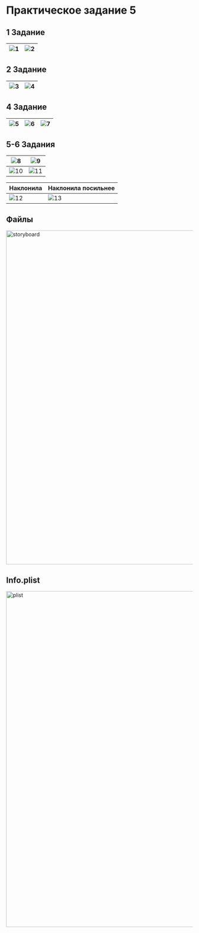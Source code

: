 # Практическое задание 5

## 1 Задание

| ![1](https://github.com/Dakvalion/Mobile/assets/105875517/f9c80bcf-ada4-43f2-a35d-19c126fbd395) | ![2](https://github.com/Dakvalion/Mobile/assets/105875517/d5faea2f-ec35-4ccb-ab5c-4b20fd373732) |
|---|---|

## 2 Задание

| ![3](https://github.com/Dakvalion/Mobile/assets/105875517/191f495e-9e73-4372-909d-9075b879fd4a) | ![4](https://github.com/Dakvalion/Mobile/assets/105875517/c6b8e70f-773b-44d4-8f49-41d09f2d8620) |
|---|---|

## 4 Задание

| ![5](https://github.com/Dakvalion/Mobile/assets/105875517/f647deb2-2cc2-499e-b059-8044fe8ec1aa) | ![6](https://github.com/Dakvalion/Mobile/assets/105875517/28340925-904e-4e09-8365-4dd57b5ecb4d) | ![7](https://github.com/Dakvalion/Mobile/assets/105875517/dbf1793b-0cd1-415d-ad48-f4e28652a141) |
|---|---|---|

## 5-6 Задания

| ![8](https://github.com/Dakvalion/Mobile/assets/105875517/9e6e6979-7346-4a0a-a42b-a33cc8a9ce4e) | ![9](https://github.com/Dakvalion/Mobile/assets/105875517/da398c4d-ce85-4c33-8612-7d07e259bd1f) |
|---|---|
| ![10](https://github.com/Dakvalion/Mobile/assets/105875517/be4c6e08-238c-4f95-9fc2-fb0c7ee44391) | ![11](https://github.com/Dakvalion/Mobile/assets/105875517/06e3a9e1-4338-4550-8d4c-711cfdaa08a3) |

| Наклонила | Наклонила посильнее |
|---|---|
| ![12](https://github.com/Dakvalion/Mobile/assets/105875517/8016430c-c2ea-482c-b035-9968405b82cb) | ![13](https://github.com/Dakvalion/Mobile/assets/105875517/32c3905e-3657-4519-8e83-eb5a22193e53) |

## Файлы

<img width="900" alt="storyboard" src="https://github.com/Dakvalion/Mobile/assets/105875517/f379477b-5ce5-4caa-91ea-5db2d7e32fe0">


## Info.plist

<img width="905" alt="plist" src="https://github.com/Dakvalion/Mobile/assets/105875517/b3752120-9fe4-4f6f-8993-00e71f85da97">
